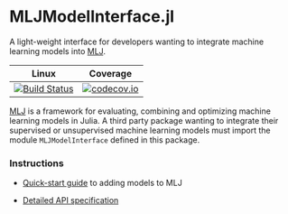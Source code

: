 # MLJModelInterface.jl

A light-weight interface for developers wanting to integrate
machine learning models into
[MLJ](https://github.com/alan-turing-institute/MLJ.jl).


| Linux | Coverage |
| :-----------: | :------: |
| [![Build Status](https://github.com/JuliaAI/MLJModelInterface.jl/workflows/CI/badge.svg)](https://github.com/JuliaAI/MLJModelInterface.jl/actions) | [![codecov.io](http://codecov.io/github/JuliaAI/MLJModelInterface.jl/coverage.svg?branch=master)](http://codecov.io/github/JuliaAI/MLJModelInterface.jl?branch=master) |


[MLJ](https://github.com/alan-turing-institute/MLJ.jl) is a framework
for evaluating, combining and optimizing machine learning models in
Julia. A third party package wanting to integrate their supervised or
unsupervised machine learning models must import the module
`MLJModelInterface` defined in this package. 

### Instructions

- [Quick-start guide](https://alan-turing-institute.github.io/MLJ.jl/dev/quick_start_guide_to_adding_models/) to adding models to MLJ

- [Detailed API
  specification](https://alan-turing-institute.github.io/MLJ.jl/dev/adding_models_for_general_use/)
